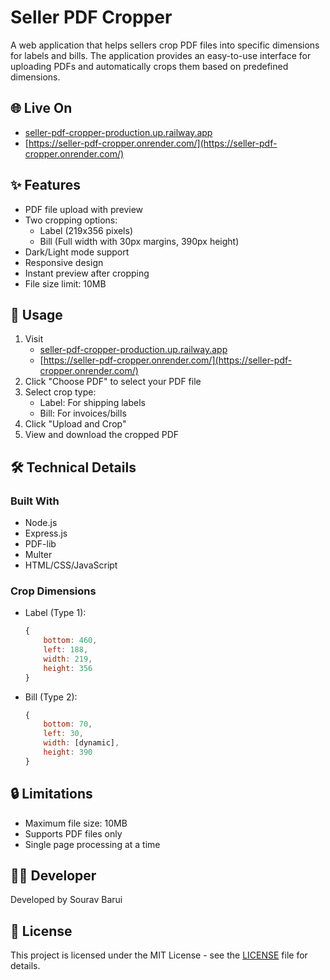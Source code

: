 # Seller PDF Cropper

A web application that helps sellers crop PDF files into specific dimensions for labels and bills. The application provides an easy-to-use interface for uploading PDFs and automatically crops them based on predefined dimensions.

## 🌐 Live On

-  [seller-pdf-cropper-production.up.railway.app](seller-pdf-cropper-production.up.railway.app)
-  [https://seller-pdf-cropper.onrender.com/](https://seller-pdf-cropper.onrender.com/)

## ✨ Features

-  PDF file upload with preview
-  Two cropping options:
   -  Label (219x356 pixels)
   -  Bill (Full width with 30px margins, 390px height)
-  Dark/Light mode support
-  Responsive design
-  Instant preview after cropping
-  File size limit: 10MB

## 🚀 Usage

1. Visit
   -  [seller-pdf-cropper-production.up.railway.app](seller-pdf-cropper-production.up.railway.app)
   -  [https://seller-pdf-cropper.onrender.com/](https://seller-pdf-cropper.onrender.com/)
2. Click "Choose PDF" to select your PDF file
3. Select crop type:
   -  Label: For shipping labels
   -  Bill: For invoices/bills
4. Click "Upload and Crop"
5. View and download the cropped PDF

## 🛠️ Technical Details

### Built With

-  Node.js
-  Express.js
-  PDF-lib
-  Multer
-  HTML/CSS/JavaScript

### Crop Dimensions

-  Label (Type 1):
   ```javascript
   {
       bottom: 460,
       left: 188,
       width: 219,
       height: 356
   }
   ```
-  Bill (Type 2):
   ```javascript
   {
       bottom: 70,
       left: 30,
       width: [dynamic],
       height: 390
   }
   ```

## 🔒 Limitations

-  Maximum file size: 10MB
-  Supports PDF files only
-  Single page processing at a time

## 👨‍💻 Developer

Developed by Sourav Barui

## 📝 License

This project is licensed under the MIT License - see the [LICENSE](LICENSE) file for details.
